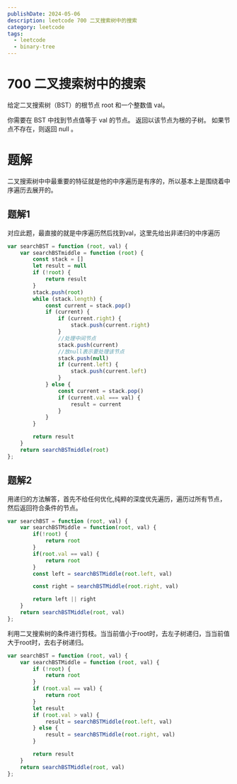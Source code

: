 ```yaml
---
publishDate: 2024-05-06
description: leetcode 700 二叉搜索树中的搜索
category: leetcode
tags:
  - leetcode
  - binary-tree
---
```


# 700 二叉搜索树中的搜索

给定二叉搜索树（BST）的根节点 root 和一个整数值 val。

你需要在 BST 中找到节点值等于 val 的节点。 返回以该节点为根的子树。 如果节点不存在，则返回 null 。

# 题解

二叉搜索树中中最重要的特征就是他的中序遍历是有序的，所以基本上是围绕着中序遍历去展开的。



## 题解1

对应此题，最直接的就是中序遍历然后找到val，这里先给出非递归的中序遍历

```javascript
var searchBST = function (root, val) {
    var searchBSTmiddle = function (root) {
        const stack = []
        let result = null
        if (!root) {
            return result
        }
        stack.push(root)
        while (stack.length) {
            const current = stack.pop()
            if (current) {
                if (current.right) {
                    stack.push(current.right)
                }
                //处理中间节点
                stack.push(current)
                //放null表示要处理该节点
                stack.push(null)
                if (current.left) {
                    stack.push(current.left)
                }
            } else {
                const current = stack.pop()
                if (current.val === val) {
                    result = current
                }
            }
        }

        return result
    }
    return searchBSTmiddle(root)
};
```

## 题解2

用递归的方法解答，首先不给任何优化,纯粹的深度优先遍历，遍历过所有节点，然后返回符合条件的节点。

```javascript
var searchBST = function (root, val) {
    var searchBSTMiddle = function(root, val) {
        if(!root) {
            return root
        }
        if(root.val == val) {
            return root
        }
        const left = searchBSTMiddle(root.left, val)

        const right = searchBSTMiddle(root.right, val)

        return left || right
    }
    return searchBSTMiddle(root, val)
};
```

利用二叉搜索树的条件进行剪枝。当当前值小于root时，去左子树递归，当当前值大于root时，去右子树递归。

```javascript
var searchBST = function (root, val) {
    var searchBSTMiddle = function (root, val) {
        if (!root) {
            return root
        }
        if (root.val == val) {
            return root
        }
        let result
        if (root.val > val) {
            result = searchBSTMiddle(root.left, val)
        } else {
            result = searchBSTMiddle(root.right, val)
        }

        return result
    }
    return searchBSTMiddle(root, val)
};
```

